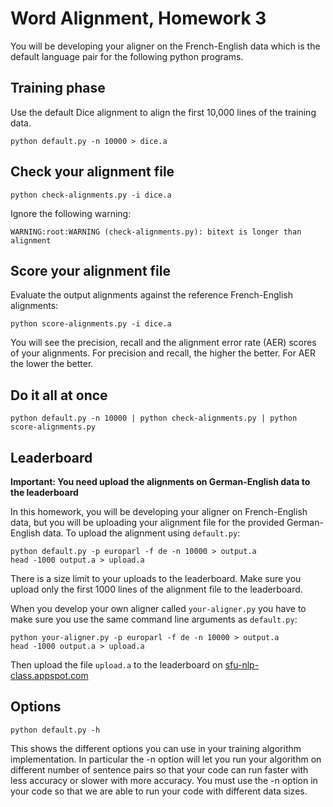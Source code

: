 
# Word Alignment, Homework 3

You will be developing your aligner on the French-English data which
is the default language pair for the following python programs.

## Training phase

Use the default Dice alignment to align the first 10,000 lines of
the training data.

    python default.py -n 10000 > dice.a

## Check your alignment file

    python check-alignments.py -i dice.a

Ignore the following warning:

    WARNING:root:WARNING (check-alignments.py): bitext is longer than alignment

## Score your alignment file

Evaluate the output alignments against the reference French-English
alignments:

    python score-alignments.py -i dice.a

You will see the precision, recall and the alignment error rate
(AER) scores of your alignments. For precision and recall, the higher
the better. For AER the lower the better.

## Do it all at once

    python default.py -n 10000 | python check-alignments.py | python score-alignments.py

## Leaderboard

**Important: You need upload the alignments on German-English data
to the leaderboard**

In this homework, you will be developing your aligner on French-English
data, but you will be uploading your alignment file for the provided
German-English data. To upload the alignment using `default.py`:

    python default.py -p europarl -f de -n 10000 > output.a
    head -1000 output.a > upload.a

There is a size limit to your uploads to the leaderboard. Make sure
you upload only the first 1000 lines of the alignment file to the
leaderboard.

When you develop your own aligner called `your-aligner.py` you have
to make sure you use the same command line arguments as `default.py`:

    python your-aligner.py -p europarl -f de -n 10000 > output.a
    head -1000 output.a > upload.a

Then upload the file `upload.a` to the leaderboard on
[sfu-nlp-class.appspot.com](https://sfu-nlp-class.appspot.com)

## Options

    python default.py -h

This shows the different options you can use in your training
algorithm implementation.  In particular the -n option will let you
run your algorithm on different number of sentence pairs so that
your code can run faster with less accuracy or slower with more
accuracy. You must use the -n option in your code so that we are
able to run your code with different data sizes.

